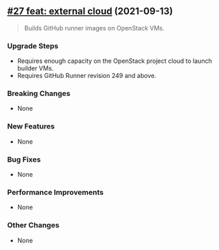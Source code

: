 ## [#27 feat: external cloud](https://github.com/canonical/github-runner-image-builder-operator/pull/27) (2021-09-13)

> Builds GitHub runner images on OpenStack VMs.

### Upgrade Steps
* Requires enough capacity on the OpenStack project cloud to launch builder VMs.
* Requires GitHub Runner revision 249 and above.

### Breaking Changes
* None

### New Features
* None

### Bug Fixes
* None

### Performance Improvements
* None

### Other Changes
* None
